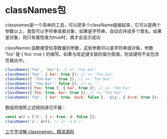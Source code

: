 # classNames包

classnames是一个简单的工具，可以把多个className链接起来，它可以是两个参数以上，类型可以字符串或者对象，如果是字符串，自动合并成多个类名，如果是对象，则只有属性值为true时，类才会显示成功

classNames 函数接受任意数量的参数，这些参数可以是字符串或对象。参数 'foo' 是 { foo: true } 的缩写。如果与给定键关联的值为假值，则该键将不会包含在输出中。

```jsx
classNames('foo', 'bar'); // => 'foo bar'
classNames('foo', { bar: true }); // => 'foo bar'
classNames({ 'foo-bar': true }); // => 'foo-bar'
classNames({ 'foo-bar': false }); // => ''
classNames({ foo: true }, { bar: true }); // => 'foo bar'
classNames({ foo: true, bar: true }); // => 'foo bar'
classNames('foo', { bar: true, duck: false }, 'pig', { bird: true }); // => 'foo bar pig bird'
```

数组将按照上述规则递归平展：

```jsx
const arr = ['b', { c: true, d: false }];
classNames('a', arr); // => 'a b c'
```

[三千字详解 classnames，精读源码](https://juejin.cn/post/7170882996977795086)
